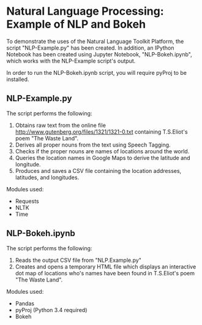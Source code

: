 # Natural Language Processing: Example of NLP and Bokeh
To demonstrate the uses of the Natural Language Toolkit Platform, the script "NLP-Example.py" has been created. In addition, an IPython Notebook has been created using Jupyter Notebook, "NLP-Bokeh.ipynb", which works with the NLP-Example script's output.

In order to run the NLP-Bokeh.ipynb script, you will require pyProj to be installed.

## NLP-Example.py
The script performs the following:
  1. Obtains raw text from the online file http://www.gutenberg.org/files/1321/1321-0.txt containing T.S.Eliot's poem "The Waste Land".
  2. Derives all proper nouns from the text using Speech Tagging.
  3. Checks if the proper nouns are names of locations around the world.
  4. Queries the location names in Google Maps to derive the latitude and longitude.
  5. Produces and saves a CSV file containing the location addresses, latitudes, and longitudes.

  Modules used:
  * Requests
  * NLTK
  * Time

## NLP-Bokeh.ipynb
The script performs the following:
  1. Reads the output CSV file from "NLP.Example.py"
  2. Creates and opens a temporary HTML file which displays an interactive dot map of locations who's names have been found in T.S.Eliot's poem "The Waste Land".

  Modules used:
  * Pandas
  * pyProj (Python 3.4 required)
  * Bokeh
